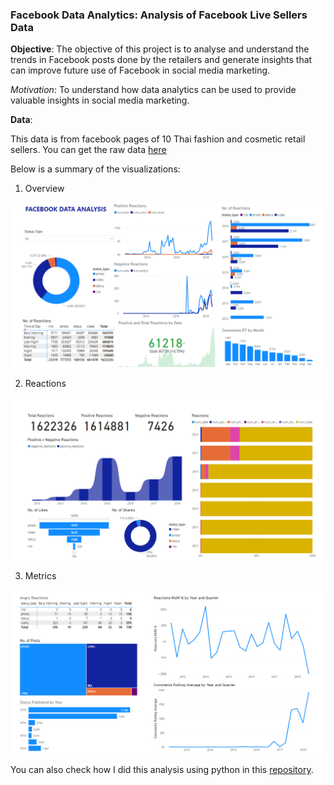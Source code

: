
### Facebook Data Analytics: Analysis of Facebook Live Sellers Data

**Objective**: The objective of this project is to analyse and understand the trends in Facebook posts done by the retailers and generate insights that can improve future use of Facebook in social media marketing.

*Motivation*: To understand how data analytics can be used to provide valuable insights in social media marketing.

**Data**:

This data is from facebook pages of 10 Thai fashion and cosmetic retail sellers. You can get the raw data [here](https://archive.ics.uci.edu/ml/datasets/Facebook+Live+Sellers+in+Thailand#)

Below is a summary of the visualizations:

1. Overview

![image](https://github.com/fonyango/power-bi/blob/main/facebook%20data%20analytics/images/Overview.PNG)

2. Reactions

![iamges](https://github.com/fonyango/power-bi/blob/main/facebook%20data%20analytics/images/Reactions.PNG)

3. Metrics

![image](https://github.com/fonyango/power-bi/blob/main/facebook%20data%20analytics/images/metrics.PNG)


You can also check how I did this analysis using python in this [repository](https://github.com/fonyango/Data-Analysis/tree/main/Facebook%20Live%20Sellers).

